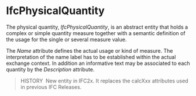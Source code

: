 IfcPhysicalQuantity
===================

The physical quantity, _IfcPhysicalQuantity_, is an abstract entity that holds a complex or simple quantity measure together with a semantic definition of the usage for the single or several measure value.

The _Name_ attribute defines the actual usage or kind of measure. The interpretation of the name label has to be established within the actual exchange context. In addition an informative text may be associated to each quantity by the _Description_ attribute.

> HISTORY&nbsp; New entity in IFC2x. It replaces the calcXxx attributes used in previous IFC Releases.
